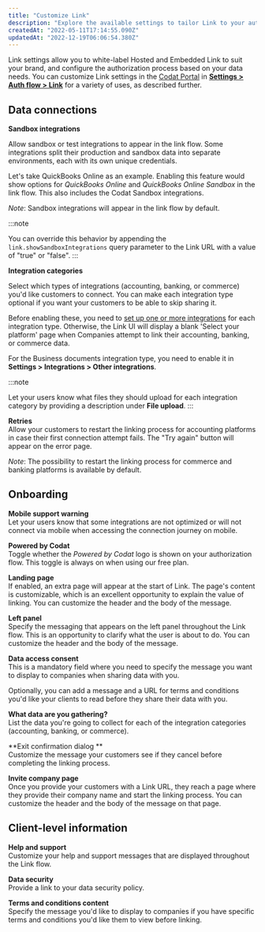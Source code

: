 ```yaml
---
title: "Customize Link"
description: "Explore the available settings to tailor Link to your authorization journey's needs"
createdAt: "2022-05-11T17:14:55.090Z"
updatedAt: "2022-12-19T06:06:54.380Z"
---
```


Link settings allow you to white-label Hosted and Embedded Link to suit your brand, and configure the authorization process based on your data needs. You can customize Link settings in the [Codat Portal](https://app.codat.io) in [**Settings > Auth flow > Link**](https://app.codat.io/settings/link-settings) for a variety of uses, as described further.

## Data connections

**Sandbox integrations**

Allow sandbox or test integrations to appear in the link flow. Some integrations split their production and sandbox data into separate environments, each with its own unique credentials.

Let's take QuickBooks Online as an example. Enabling this feature would show options for _QuickBooks Online_ and _QuickBooks Online Sandbox_ in the link flow. This also includes the Codat Sandbox integrations.

_Note_: Sandbox integrations will appear in the link flow by default.

:::note

You can override this behavior by appending the `link.showSandboxIntegrations` query parameter to the Link URL with a value of "true" or "false".
:::

**Integration categories**

Select which types of integrations (accounting, banking, or commerce) you'd like customers to connect. You can make each integration type optional if you want your customers to be able to skip sharing it.

Before enabling these, you need to [set up one or more integrations](https://docs.codat.io/docs/core-integrations) for each integration type. Otherwise, the Link UI will display a blank 'Select your platform' page when Companies attempt to link their accounting, banking, or commerce data.

For the Business documents integration type, you need to enable it in **Settings > Integrations > Other integrations**.

:::note

Let your users know what files they should upload for each integration category by providing a description under **File upload**.
:::

**Retries**  
Allow your customers to restart the linking process for accounting platforms in case their first connection attempt fails. The "Try again" button will appear on the error page.

_Note_: The possibility to restart the linking process for commerce and banking platforms is available by default.

## Onboarding

**Mobile support warning**  
Let your users know that some integrations are not optimized or will not connect via mobile when accessing the connection journey on mobile.

**Powered by Codat**  
Toggle whether the _Powered by Codat_ logo is shown on your authorization flow. This toggle is always on when using our free plan.

**Landing page**  
If enabled, an extra page will appear at the start of Link. The page's content is customizable, which is an excellent opportunity to explain the value of linking. You can customize the header and the body of the message.

**Left panel**  
Specify the messaging that appears on the left panel throughout the Link flow. This is an opportunity to clarify what the user is about to do. You can customize the header and the body of the message.

**Data access consent**  
This is a mandatory field where you need to specify the message you want to display to companies when sharing data with you.

Optionally, you can add a message and a URL for terms and conditions you'd like your clients to read before they share their data with you.

**What data are you gathering?**  
List the data you're going to collect for each of the integration categories (accounting, banking, or commerce).

**Exit confirmation dialog **  
Customize the message your customers see if they cancel before completing the linking process.

**Invite company page**  
Once you provide your customers with a Link URL, they reach a page where they provide their company name and start the linking process. You can customize the header and the body of the message on that page.

## Client-level information

**Help and support**  
Customize your help and support messages that are displayed throughout the Link flow.

**Data security**  
Provide a link to your data security policy.

**Terms and conditions content**  
Specify the message you'd like to display to companies if you have specific terms and conditions you'd like them to view before linking.
